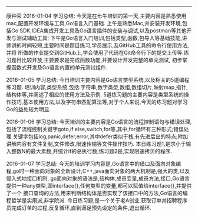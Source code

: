------
康钟荣
2016-01-04 学习总结:
     今天是在七牛培训的第一天,主要内容是熟悉使用mac,配置开发环境与工具,Go语言入门基础.
     上午是熟悉Mac,并安装开发环境,包括Go SDK,IDEA集成开发工具及Go语言插件的安装与调试,以及postman等其他开发与测试辅助工具;
     下午是Go语言入门培训,包括类型,函数,包导入等基础技能,讲师讲的时间较短,主要时间是题目练习,学员展示,及GitHub工具的命令行使用方法,并将
  所做的作业提交到GitHub上,学会使用了代码在Git命令行下的提交上传等.练习题目比较开放,主要要求是完成函数功能,并要设计开发完整的单元测试,
  初步掌握函数式开发及Go语言内置的单元测试组件.
  
2016-01-05 学习总结:
     今日培训主要内容是Go语言类型系统,以及相关的5道编程练习题.
     培训内容,类型系统,包括:字符串,数字类型,数组,数组切片,映射map,指针,结构体等,并阐述了相应的使用方法及示例.
     5道练习题的主要内容是类型系统的操作技巧,基本使用方法,以及字符串匹配算法等,对于个人来说,今天的练习题对学习Go的益处较为明显.
     
2016-01-06 学习总结:
     今天培训的主要内容是Go语言的流程控制语句与错误处理,包括了流程控制关键字goto,if else,switch,for等,其中,for循环有三种形式;错误处理
  关键字包括log,panic,defer,error,其中defer类似于栈,有先进后出的特点;附加讲解内容有文件复制,文件修改,限速传输等文件操作技巧.
     本日练习题1,是求小于输入整数N的最大素数,并统计if的总执行数;练习题2是,实现限速拷贝的程序.
     
2016-01-07 学习总结:
     今天的培训学习内容是,Go语言中的借口及面向对象编程,go时一种面向对象的全新设计,C++,java面向对象的两大机制是,强大的类,以及侵入式地接口机制,
  go面向对象的语法是,结构体,成员变量,成员方法,接口,Go语言提供一种any类型,即interface{},任何类型的变量,都可以赋值给interface{},并提供了一个
  接口查询的方法,用来判断结构体是否实现了该接口中的方法,Go语言的编程哲学是实用派,非学院派.
     今日练习题,是一个关于老A创业,获取订单并招聘程序员完成订单的过程,反复循环,直到满足预先设定的条件,退出循环.